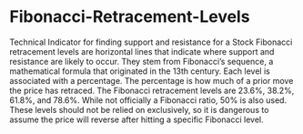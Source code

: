 # Fibonacci-Retracement-Levels
Technical Indicator for finding support and resistance for a Stock
Fibonacci retracement levels are horizontal lines that indicate where support and resistance are likely to occur. They stem from Fibonacci’s sequence, a mathematical formula that originated in the 13th century.
Each level is associated with a percentage. The percentage is how much of a prior move the price has retraced. The Fibonacci retracement levels are 23.6%, 38.2%, 61.8%, and 78.6%. While not officially a Fibonacci ratio, 50% is also used.
These levels should not be relied on exclusively, so it is dangerous to assume the price will reverse after hitting a specific Fibonacci level.
